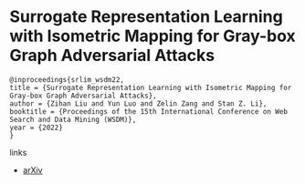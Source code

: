 # Surrogate Representation Learning with Isometric Mapping for Gray-box Graph Adversarial Attacks

```
@inproceedings{srlim_wsdm22,
title = {Surrogate Representation Learning with Isometric Mapping for Gray-box Graph Adversarial Attacks},
author = {Zihan Liu and Yun Luo and Zelin Zang and Stan Z. Li},
booktitle = {Proceedings of the 15th International Conference on Web Search and Data Mining (WSDM)},
year = {2022}
}
```

links
- [arXiv](https://arxiv.org/abs/2110.10482)
